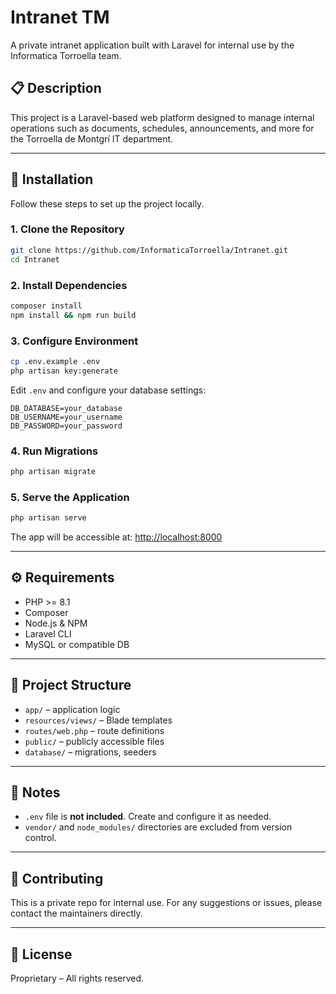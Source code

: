 # Intranet TM

A private intranet application built with Laravel for internal use by the Informatica Torroella team.

## 📋 Description

This project is a Laravel-based web platform designed to manage internal operations such as documents, schedules, announcements, and more for the Torroella de Montgrí IT department.

---

## 🚀 Installation

Follow these steps to set up the project locally.

### 1. Clone the Repository

```bash
git clone https://github.com/InformaticaTorroella/Intranet.git
cd Intranet
```

### 2. Install Dependencies

```bash
composer install
npm install && npm run build
```

### 3. Configure Environment

```bash
cp .env.example .env
php artisan key:generate
```

Edit `.env` and configure your database settings:

```env
DB_DATABASE=your_database
DB_USERNAME=your_username
DB_PASSWORD=your_password
```

### 4. Run Migrations

```bash
php artisan migrate
```

### 5. Serve the Application

```bash
php artisan serve
```

The app will be accessible at: [http://localhost:8000](http://localhost:8000)

---

## ⚙️ Requirements

- PHP >= 8.1
- Composer
- Node.js & NPM
- Laravel CLI
- MySQL or compatible DB

---

## 📂 Project Structure

- `app/` – application logic
- `resources/views/` – Blade templates
- `routes/web.php` – route definitions
- `public/` – publicly accessible files
- `database/` – migrations, seeders

---

## 📌 Notes

- `.env` file is **not included**. Create and configure it as needed.
- `vendor/` and `node_modules/` directories are excluded from version control.

---

## 💪 Contributing

This is a private repo for internal use. For any suggestions or issues, please contact the maintainers directly.

---

## 📄 License

Proprietary – All rights reserved.
